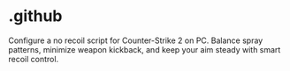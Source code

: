 # .github
Configure a no recoil script for Counter-Strike 2 on PC. Balance spray patterns, minimize weapon kickback, and keep your aim steady with smart recoil control.
